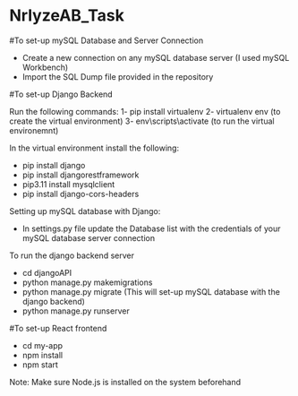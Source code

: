 # NrlyzeAB_Task

#To set-up mySQL Database and Server Connection
- Create a new connection on any mySQL database server (I used mySQL Workbench)
- Import the SQL Dump file provided in the repository

#To set-up Django Backend

Run the following commands:
1- pip install virtualenv
2- virtualenv env (to create the virtual environment)
3- env\scripts\activate (to run the virtual environemnt)

In the virtual environment install the following:
- pip install django
- pip install djangorestframework
- pip3.11 install mysqlclient
- pip install django-cors-headers

Setting up mySQL database with Django:
- In settings.py file update the Database list with the credentials of your mySQL database server connection

To run the django backend server
- cd djangoAPI
- python manage.py makemigrations
- python manage.py migrate (This will set-up mySQL database with the django backend)
- python manage.py runserver

#To set-up React frontend
- cd my-app
- npm install
- npm start

Note: Make sure Node.js is installed on the system beforehand
